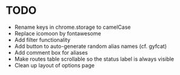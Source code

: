 # TODO

- Rename keys in chrome.storage  to camelCase
- Replace icomoon by fontawesome
- Add filter functionality
- Add button to auto-generate random alias names (cf. gyfcat)
- Add comment box for aliases
- Make routes table scrollable so the status label is always visible
- Clean up layout of options page

